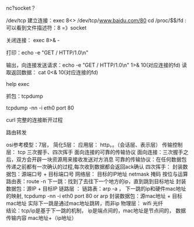 
nc?socket？


/dev/tcp 建立连接：exec  8<> /dev/tcp/www.baidu.com/80 
    cd /proc/$$/fd : 可以看到文件描述符：8 =》socket

关闭连接： exec 8>& -

打印：echo -e "GET / HTTP/1.0\n"

输出，向连接发送请求：echo -e "GET / HTTP/1.0\n"  1>& 10(对应连接的fd)
读取返回数据： cat 0<&  10(对应连接的fd)





help exec

    
抓包：tcpdump

tcpdump -nn -i eth0 port 80


curl 完整的连接断开过程

路由转发

osi参考模型：7层， 简化5层：
    应用层：
        http。。（会话层、表示层）
    传输控制层：
        tcp 三次握手、四次挥手
        面向连接的可靠的传输协议
        面向连接：三次握手之后，双方会开辟一块资源用来接收发送对方消息
        可靠的传输协议：在任何数据包传递之前都有一次确认的过程,每次收到数据都会返回ack确认
        四次挥手：
        封装数据包：源端口号 + 目标端口号
    网络层：
        目标的IP地址
        netmask 掩码 按位与运算
        路由表：route -n
        下一跳：找到了去往下一个地方的ip，直到跳到目标地址
        封装数据包：源IP + 目标IP
    链路层 ：
        链路表：arp -a ， 下一跳的ip和硬件mac地址的映射,
        tcpdump -nn -i eth0 port 80 or arp
        封装数据包：源mac地址 + 目标mac地址
        实际下一跳是通过mac地址跳转，而非ip
    物理层：
        wifi 光纤    
    结论：tcp/ip是基于下一跳的机制， ip是端点间的，mac地址是节点间的， 数据传输内容 mac地址+（ip地址）
